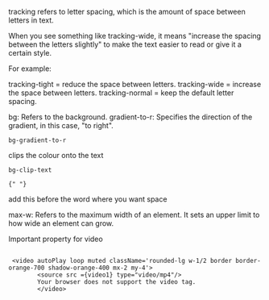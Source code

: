 tracking refers to letter spacing, which is the amount of space between letters in text.

When you see something like tracking-wide, it means "increase the spacing between the letters slightly" to make the text easier to read or give it a certain style.

For example:

tracking-tight = reduce the space between letters.
tracking-wide = increase the space between letters.
tracking-normal = keep the default letter spacing.


bg: Refers to the background.
gradient-to-r: Specifies the direction of the gradient, in this case, "to right".

```
bg-gradient-to-r
```

clips the colour onto the text
```
bg-clip-text
```
```
{" "}
```

add this before the word where you want space


max-w: Refers to the maximum width of an element. It sets an upper limit to how wide an element can grow.

Important property for video

```

 <video autoPlay loop muted className='rounded-lg w-1/2 border border-orange-700 shadow-orange-400 mx-2 my-4'>
        <source src ={video1} type="video/mp4"/>
        Your browser does not support the video tag.
        </video>

```